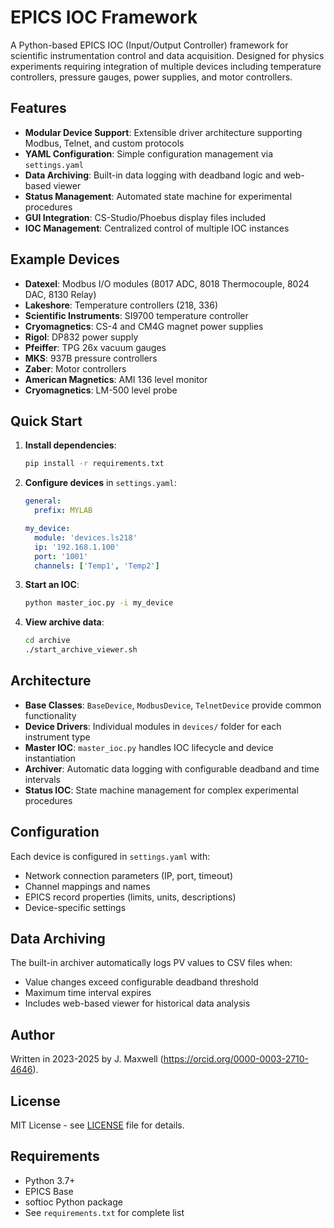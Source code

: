 # EPICS IOC Framework

A Python-based EPICS IOC (Input/Output Controller) framework for scientific instrumentation control and data acquisition. Designed for physics experiments requiring integration of multiple devices including temperature controllers, pressure gauges, power supplies, and motor controllers.

## Features

- **Modular Device Support**: Extensible driver architecture supporting Modbus, Telnet, and custom protocols
- **YAML Configuration**: Simple configuration management via `settings.yaml`
- **Data Archiving**: Built-in data logging with deadband logic and web-based viewer
- **Status Management**: Automated state machine for experimental procedures
- **GUI Integration**: CS-Studio/Phoebus display files included
- **IOC Management**: Centralized control of multiple IOC instances

## Example Devices

- **Datexel**: Modbus I/O modules (8017 ADC, 8018 Thermocouple, 8024 DAC, 8130 Relay)
- **Lakeshore**: Temperature controllers (218, 336)
- **Scientific Instruments**: SI9700 temperature controller
- **Cryomagnetics**: CS-4 and CM4G magnet power supplies
- **Rigol**: DP832 power supply
- **Pfeiffer**: TPG 26x vacuum gauges
- **MKS**: 937B pressure controllers
- **Zaber**: Motor controllers
- **American Magnetics**: AMI 136 level monitor
- **Cryomagnetics**: LM-500 level probe

## Quick Start

1. **Install dependencies**:
   ```bash
   pip install -r requirements.txt
   ```

2. **Configure devices** in `settings.yaml`:
   ```yaml
   general:
     prefix: MYLAB
   
   my_device:
     module: 'devices.ls218'
     ip: '192.168.1.100'
     port: '1001'
     channels: ['Temp1', 'Temp2']
   ```

3. **Start an IOC**:
   ```bash
   python master_ioc.py -i my_device
   ```

4. **View archive data**:
   ```bash
   cd archive
   ./start_archive_viewer.sh
   ```

## Architecture

- **Base Classes**: `BaseDevice`, `ModbusDevice`, `TelnetDevice` provide common functionality
- **Device Drivers**: Individual modules in `devices/` folder for each instrument type
- **Master IOC**: `master_ioc.py` handles IOC lifecycle and device instantiation
- **Archiver**: Automatic data logging with configurable deadband and time intervals
- **Status IOC**: State machine management for complex experimental procedures

## Configuration

Each device is configured in `settings.yaml` with:
- Network connection parameters (IP, port, timeout)
- Channel mappings and names
- EPICS record properties (limits, units, descriptions)
- Device-specific settings

## Data Archiving

The built-in archiver automatically logs PV values to CSV files when:
- Value changes exceed configurable deadband threshold
- Maximum time interval expires
- Includes web-based viewer for historical data analysis


## Author
Written in 2023-2025 by J. Maxwell (https://orcid.org/0000-0003-2710-4646).

## License

MIT License - see [LICENSE](LICENSE) file for details.

## Requirements

- Python 3.7+
- EPICS Base
- softioc Python package
- See `requirements.txt` for complete list
